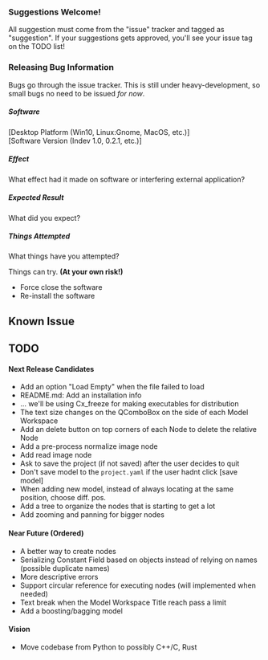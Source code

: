 ### Suggestions Welcome!
All suggestion must come from the "issue" tracker and tagged as "suggestion".
If your suggestions gets approved, you'll see your issue tag on the
TODO list!

### Releasing Bug Information
Bugs go through the issue tracker. This is still under heavy-development,
so small bugs no need to be issued *for now*.

##### Software
[Desktop Platform (Win10, Linux:Gnome, MacOS, etc.)]  
[Software Version (Indev 1.0, 0.2.1, etc.)]

##### Effect
What effect had it made on software or interfering external application?

##### Expected Result
What did you expect?

##### Things Attempted
What things have you attempted?

Things can try. __(At your own risk!)__
* Force close the software
* Re-install the software

## Known Issue

## TODO

#### Next Release Candidates
- Add an option "Load Empty" when the file failed to load
- README.md: Add an installation info
- ... we'll be using Cx_freeze for making executables for distribution
- The text size changes on the QComboBox on the side of each Model Workspace
- Add an delete button on top corners of each Node to delete the relative Node
- Add a pre-process normalize image node
- Add read image node
- Ask to save the project (if not saved) after the user decides to quit
- Don't save model to the `project.yaml` if the user hadnt click [save model]
- When adding new model, instead of always locating at the same position, choose diff. pos.
- Add a tree to organize the nodes that is starting to get a lot
- Add zooming and panning for bigger nodes

#### Near Future (Ordered)
- A better way to create nodes
- Serializing Constant Field based on objects instead of relying on names (possible duplicate names)
- More descriptive errors
- Support circular reference for executing nodes (will implemented when needed)
- Text break when the Model Workspace Title reach pass a limit
- Add a boosting/bagging model

#### Vision
- Move codebase from Python to possibly C++/C, Rust